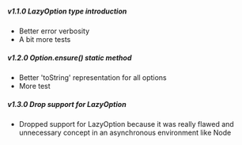 ##### v1.1.0 LazyOption type introduction
* Better error verbosity
* A bit more tests

##### v1.2.0 Option.ensure() static method
* Better 'toString' representation for all options
* More test

##### v1.3.0 Drop support for LazyOption
* Dropped support for LazyOption because it was really flawed and unnecessary concept in an asynchronous environment like Node
